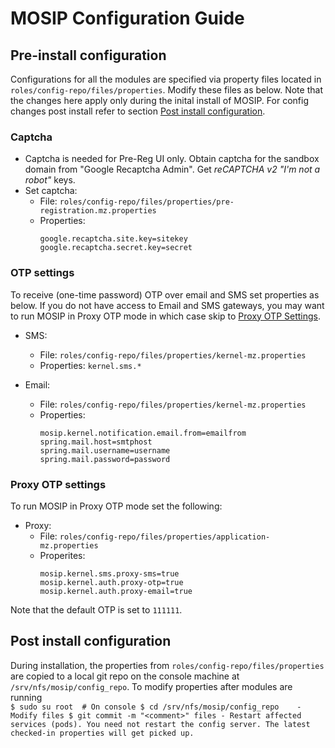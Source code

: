 # MOSIP Configuration Guide

## Pre-install configuration

Configurations for all the modules are specified via property files located in `roles/config-repo/files/properties`.  Modify these files as below. Note that the changes here apply only during the inital install of MOSIP. For config changes post install refer to section [Post install configuration](#post-install-configuration).

### Captcha
* Captcha is needed for Pre-Reg UI only. Obtain captcha for the sandbox domain from "Google Recaptcha Admin".  Get _reCAPTCHA v2 "I'm not a robot"_ keys. 
* Set captcha:
  * File: `roles/config-repo/files/properties/pre-registration.mz.properties`
  * Properties:
    ```
    google.recaptcha.site.key=sitekey
    google.recaptcha.secret.key=secret
    ```

### OTP settings
To receive (one-time password) OTP over email and SMS set properties as below.  If you do not have access to Email and SMS gateways, you may want to run MOSIP in Proxy OTP mode in which case skip to [Proxy OTP Settings](#proxy-otp-settings). 
* SMS:
  * File: `roles/config-repo/files/properties/kernel-mz.properties`
  * Properties:  `kernel.sms.*`

* Email:
  * File: `roles/config-repo/files/properties/kernel-mz.properties`
  * Properties:
    ```
    mosip.kernel.notification.email.from=emailfrom
    spring.mail.host=smtphost
    spring.mail.username=username
    spring.mail.password=password
    ```
### Proxy OTP settings

To run MOSIP in Proxy OTP mode set the following:
* Proxy: 
  * File: `roles/config-repo/files/properties/application-mz.properties` 
  * Properites:
    ```
    mosip.kernel.sms.proxy-sms=true
    mosip.kernel.auth.proxy-otp=true
    mosip.kernel.auth.proxy-email=true
    ```
Note that the default OTP is set to `111111`.

## Post install configuration

During installation, the properties from `roles/config-repo/files/properties` are copied to a local git repo on the console machine at `/srv/nfs/mosip/config_repo`.  To modify properties after modules are running  
    ```
    $ sudo su root  # On console
    $ cd /srv/nfs/mosip/config_repo   
    - Modify files
    $ git commit -m "<comment>" files
    - Restart affected services (pods). You need not restart the config server. The latest checked-in properties will get picked up.
    ```
